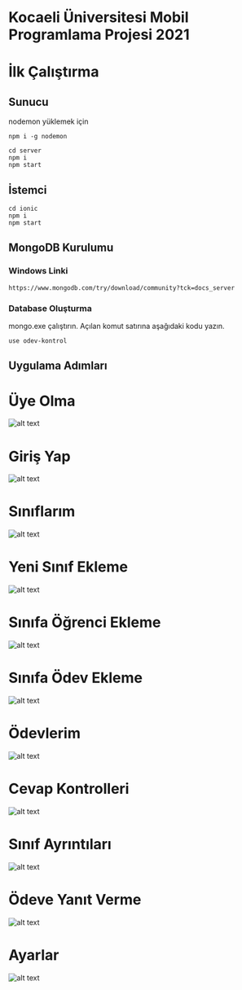# Kocaeli Üniversitesi Mobil Programlama Projesi 2021

# İlk Çalıştırma

## Sunucu
nodemon yüklemek için
```
npm i -g nodemon
```
```
cd server
npm i
npm start
```
## İstemci

```
cd ionic
npm i
npm start
```
## MongoDB Kurulumu
### Windows Linki
```
https://www.mongodb.com/try/download/community?tck=docs_server
```
### Database Oluşturma
mongo.exe çalıştırın. Açılan komut satırına aşağıdaki kodu yazın. 

```
use odev-kontrol
```

## Uygulama Adımları

# Üye Olma
![alt text](https://raw.githubusercontent.com/balpaydin/kou-mobilprogramlama/main/images/kayitol.JPG)
# Giriş Yap
![alt text](https://raw.githubusercontent.com/balpaydin/kou-mobilprogramlama/main/images/girisyap.JPG)
# Sınıflarım
![alt text](https://raw.githubusercontent.com/balpaydin/kou-mobilprogramlama/main/images/siniflarim.JPG)
# Yeni Sınıf Ekleme
![alt text](https://raw.githubusercontent.com/balpaydin/kou-mobilprogramlama/main/images/sinifekle.JPG)
# Sınıfa Öğrenci Ekleme
![alt text](https://raw.githubusercontent.com/balpaydin/kou-mobilprogramlama/main/images/ogrenciekle.JPG)
# Sınıfa Ödev Ekleme
![alt text](https://raw.githubusercontent.com/balpaydin/kou-mobilprogramlama/main/images/odevekle.JPG)
# Ödevlerim
![alt text](https://raw.githubusercontent.com/balpaydin/kou-mobilprogramlama/main/images/odevlerim.JPG)
# Cevap Kontrolleri
![alt text](https://raw.githubusercontent.com/balpaydin/kou-mobilprogramlama/main/images/odevkontrol.JPG)
# Sınıf Ayrıntıları
![alt text](https://raw.githubusercontent.com/balpaydin/kou-mobilprogramlama/main/images/kendisiniflarim.JPG)
# Ödeve Yanıt Verme
![alt text](https://raw.githubusercontent.com/balpaydin/kou-mobilprogramlama/main/images/cevapverme.JPG)
# Ayarlar
![alt text](https://raw.githubusercontent.com/balpaydin/kou-mobilprogramlama/main/images/ayarlarim.JPG)













